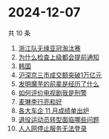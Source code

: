# 2024-12-07

共 10 条

<!-- BEGIN -->
<!-- 最后更新时间 Sat Dec 07 2024 06:12:40 GMT+0800 (China Standard Time) -->

1. [浙江队无缘亚冠淘汰赛](https://www.zhihu.com/search?q=%E6%B5%99%E6%B1%9F%E9%98%9F%E6%97%A0%E7%BC%98%E4%BA%9A%E5%86%A0%E6%B7%98%E6%B1%B0%E8%B5%9B)
1. [为什么检查上级都会提前通知](https://www.zhihu.com/search?q=%E4%B8%BA%E4%BB%80%E4%B9%88%E6%A3%80%E6%9F%A5%E4%B8%8A%E7%BA%A7%E9%83%BD%E4%BC%9A%E6%8F%90%E5%89%8D%E9%80%9A%E7%9F%A5)
1. [韩国](https://www.zhihu.com/search?q=%E9%9F%A9%E5%9B%BD)
1. [沪深京三市成交额突破1万亿元](https://www.zhihu.com/search?q=%E6%B2%AA%E6%B7%B1%E4%BA%AC%E4%B8%89%E5%B8%82%E6%88%90%E4%BA%A4%E9%A2%9D%E7%AA%81%E7%A0%B41%E4%B8%87%E4%BA%BF%E5%85%83)
1. [发明魔芋的前辈是经历了什么](https://www.zhihu.com/search?q=%E5%8F%91%E6%98%8E%E9%AD%94%E8%8A%8B%E7%9A%84%E5%89%8D%E8%BE%88%E6%98%AF%E7%BB%8F%E5%8E%86%E4%BA%86%E4%BB%80%E4%B9%88)
1. [如何评价电视剧我是刑警](https://www.zhihu.com/search?q=%E5%A6%82%E4%BD%95%E8%AF%84%E4%BB%B7%E7%94%B5%E8%A7%86%E5%89%A7%E6%88%91%E6%98%AF%E5%88%91%E8%AD%A6)
1. [麦琳李行亮和好](https://www.zhihu.com/search?q=%E9%BA%A6%E7%90%B3%E6%9D%8E%E8%A1%8C%E4%BA%AE%E5%92%8C%E5%A5%BD)
1. [各大车企 11 月成绩单出炉](https://www.zhihu.com/search?q=%E5%90%84%E5%A4%A7%E8%BD%A6%E4%BC%81%2011%20%E6%9C%88%E6%88%90%E7%BB%A9%E5%8D%95%E5%87%BA%E7%82%89)
1. [退役运动员转型面临哪些问题](https://www.zhihu.com/search?q=%E9%80%80%E5%BD%B9%E8%BF%90%E5%8A%A8%E5%91%98%E8%BD%AC%E5%9E%8B%E9%9D%A2%E4%B8%B4%E5%93%AA%E4%BA%9B%E9%97%AE%E9%A2%98)
1. [人人网停止服务无法登录](https://www.zhihu.com/search?q=%E4%BA%BA%E4%BA%BA%E7%BD%91%E5%81%9C%E6%AD%A2%E6%9C%8D%E5%8A%A1%E6%97%A0%E6%B3%95%E7%99%BB%E5%BD%95)

<!-- END -->
